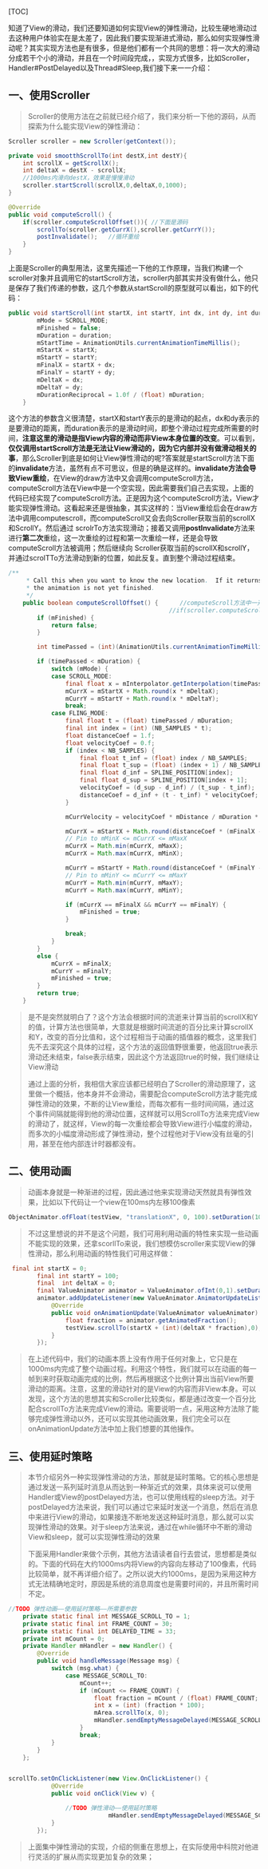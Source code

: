 [TOC]

知道了View的滑动，我们还要知道如何实现View的弹性滑动，比较生硬地滑动过去这种用户体验实在是太差了，因此我们要实现渐进式滑动，那么如何实现弹性滑动呢？其实实现方法也是有很多，但是他们都有一个共同的思想：将一次大的滑动分成若干个小的滑动，并且在一个时间段完成，，实现方式很多，比如Scroller，Handler#PostDelayed以及Thread#Sleep,我们接下来一一介绍：



## 一、使用Scroller

>  Scroller的使用方法在之前就已经介绍了，我们来分析一下他的源码，从而探索为什么能实现View的弹性滑动：

```java
Scroller scroller = new Scroller(getContext());

private void smootthScrollTo(int destX,int destY){
    int scrollX = getScrollX();
    int deltaX = destX - scrollX;
    //1000ms内滑向destX，效果是慢慢滑动
    scroller.startScroll(scrollX,0,deltaX,0,1000);
}

@Override
public void computeScroll() {
    if(scroller.computeScrollOffset()){	//下面是源码
        scrollTo(scroller.getCurrX(),scroller.getCurrY());
        postInvalidate();	//循环重绘
    }
}
```
上面是Scroller的典型用法，这里先描述一下他的工作原理，当我们构建一个scroller对象并且调用它的startScroll方法，scroller内部其实并没有做什么，他只是保存了我们传递的参数，这几个参数从startScroll的原型就可以看出，如下的代码：

```java
public void startScroll(int startX, int startY, int dx, int dy, int duration) {
        mMode = SCROLL_MODE;
        mFinished = false;
        mDuration = duration;
        mStartTime = AnimationUtils.currentAnimationTimeMillis();
        mStartX = startX;
        mStartY = startY;
        mFinalX = startX + dx;
        mFinalY = startY + dy;
        mDeltaX = dx;
        mDeltaY = dy;
        mDurationReciprocal = 1.0f / (float) mDuration; 	
    }
```

这个方法的参数含义很清楚，startX和startY表示的是滑动的起点，dx和dy表示的是要滑动的距离，而duration表示的是滑动时间，即整个滑动过程完成所需要的时间，**注意这里的滑动是指View内容的滑动而非View本身位置的改变**。可以看到，**仅仅调用startScroll方法是无法让View滑动的，因为它内部并没有做滑动相关的事**，那么Scroller到底是如何让View弹性滑动的呢?答案就是startScroll方法下面的**invalidate**方法，虽然有点不可思议，但是的确是这样的。**invalidate方法会导致View重绘**，在View的draw方法中又会调用computeScroll方法，computeScroll方法在View中是一个空实现，因此需要我们自己去实现，上面的代码已经实现了computeScroll方法。正是因为这个computeScroll方法，View才能实现弹性滑动。这看起来还是很抽象，其实这样的：当View重绘后会在draw方法中调用computescroll，而computeScroll又会去向Scroller获取当前的scrollX 和ScrollY。然后通过 scrolrTo方法实现滑动；接着又调用**postlnvalidate**方法来进行**第二次**重绘，这一次重绘的过程和第一次重绘一样，还是会导致computeScroll方法被调用；然后继续向 
Scroller获取当前的scrollX和scrollY，并通过scrolTTo方法滑动到新的位置，如此反复。直到整个滑动过程结束。

```java
/**
     * Call this when you want to know the new location.  If it returns true,
     * the animation is not yet finished.
     */ 
    public boolean computeScrollOffset() {		//computeScroll方法中一开始				  
        									 //if(scroller.computeScrollOffset())
        if (mFinished) {
            return false;
        }

        int timePassed = (int)(AnimationUtils.currentAnimationTimeMillis() - mStartTime);

        if (timePassed < mDuration) {
            switch (mMode) {
            case SCROLL_MODE:
                final float x = mInterpolator.getInterpolation(timePassed * mDurationReciprocal);
                mCurrX = mStartX + Math.round(x * mDeltaX);
                mCurrY = mStartY + Math.round(x * mDeltaY);
                break;
            case FLING_MODE:
                final float t = (float) timePassed / mDuration;
                final int index = (int) (NB_SAMPLES * t);
                float distanceCoef = 1.f;
                float velocityCoef = 0.f;
                if (index < NB_SAMPLES) {
                    final float t_inf = (float) index / NB_SAMPLES;
                    final float t_sup = (float) (index + 1) / NB_SAMPLES;
                    final float d_inf = SPLINE_POSITION[index];
                    final float d_sup = SPLINE_POSITION[index + 1];
                    velocityCoef = (d_sup - d_inf) / (t_sup - t_inf);
                    distanceCoef = d_inf + (t - t_inf) * velocityCoef;
                }

                mCurrVelocity = velocityCoef * mDistance / mDuration * 1000.0f;

                mCurrX = mStartX + Math.round(distanceCoef * (mFinalX - mStartX));
                // Pin to mMinX <= mCurrX <= mMaxX
                mCurrX = Math.min(mCurrX, mMaxX);
                mCurrX = Math.max(mCurrX, mMinX);

                mCurrY = mStartY + Math.round(distanceCoef * (mFinalY - mStartY));
                // Pin to mMinY <= mCurrY <= mMaxY
                mCurrY = Math.min(mCurrY, mMaxY);
                mCurrY = Math.max(mCurrY, mMinY);

                if (mCurrX == mFinalX && mCurrY == mFinalY) {
                    mFinished = true;
                }

                break;
            }
        }
        else {
            mCurrX = mFinalX;
            mCurrY = mFinalY;
            mFinished = true;
        }
        return true;
    }
```

> 是不是突然就明白了？这个方法会根据时间的流逝来计算当前的scrollX和Y的值，计算方法也很简单，大意就是根据时间流逝的百分比来计算scrollX和Y，改变的百分比值和，这个过程相当于动画的插值器的概念，这里我们先不去深究这个具体的过程，这个方法的返回值野很重要，他返回true表示滑动还未结束，false表示结束，因此这个方法返回true的时候，我们继续让View滑动
>
> 通过上面的分析，我相信大家应该都已经明白了Scroller的滑动原理了，这里做一个概括，他本身并不会滑动，需要配合computeScroll方法才能完成弹性滑动的效果，不断的让View重绘，而每次都有一些时间间隔，通过这个事件间隔就能得到他的滑动位置，这样就可以用ScrollTo方法来完成View的滑动了，就这样，View的每一次重绘都会导致View进行小幅度的滑动，而多次的小幅度滑动形成了弹性滑动，整个过程他对于View没有丝毫的引用，甚至在他内部连计时器都没有。



## 二、使用动画

> 动画本身就是一种渐进的过程，因此通过他来实现滑动天然就具有弹性效果，比如以下代码让一个view在100ms内左移100像素 

```java
ObjectAnimator.ofFloat(testView, "translationX", 0, 100).setDuration(100).start();
```

> 不过这里想说的并不是这个问题，我们可用利用动画的特性来实现一些动画不能实现的效果，还拿scorllTo来说，我们想模仿scroller来实现View的弹性滑动，那么利用动画的特性我们可用这样做：

```java
 final int startX = 0;
        final int startY = 100;
        final  int deltaX = 0;
        final ValueAnimator animator = ValueAnimator.ofInt(0,1).setDuration(1000);
        animator.addUpdateListener(new ValueAnimator.AnimatorUpdateListener() {
            @Override
            public void onAnimationUpdate(ValueAnimator valueAnimator) {
                float fraction = animator.getAnimatedFraction();
                testView.scrollTo(startX + (int)(deltaX * fraction),0);
            }
        });
```

> 在上述代码中，我们的动画本质上没有作用于任何对象上，它只是在1000ms内完成了整个动画过程。利用这个特性，我们就可以在动画的每一帧到来时获取动画完成的比例，然后再根据这个比例计算出当前View所要滑动的距离。注意，这里的滑动针对的是View的内容而非View本身。可以发现，这个方法的思想其实和Scroller比较类似，都是通过改变一个百分比配合scrolITo方法来完成View的滑动。需要说明一点，采用这种方法除了能够完成弹性滑动以外，还可以实现其他动画效果，我们完全可以在onAnimationUpdate方法中加上我们想要的其他操作。



## 三、使用延时策略

> 本节介绍另外一种实现弹性滑动的方法，那就是延时策略。它的核心思想是通过发送一系列延时消息从而达到一种渐近式的效果，具体来说可以使用Handler或View的postDelayed方法，也可以使用线程的sleep方法。对于postDelayed方法来说，我们可以通过它来延时发送一个消息，然后在消息中来进行View的滑动，如果接连不断地发送这种延时消息，那么就可以实现弹性滑动的效果。对于sleep方法来说，通过在while循环中不断的滑动View和sleep，就可以实现弹性滑动的效果
>
> 下面采用Handler来做个示例，其他方法请读者自行去尝试，思想都是类似的。下面的代码在大约1000ms内将View的内容向左移动了100像素，代码比较简单，就不再详细介绍了。之所以说大约1000ms，是因为采用这种方式无法精确地定时，原因是系统的消息周度也是需要时间的，并且所需时间不定。

```java
//TODO 弹性动画——使用延时策略——所需要参数
    private static final int MESSAGE_SCROLL_TO = 1;
    private static final int FRAME_COUNT = 30;
    private static final int DELAYED_TIME = 33;
    private int mCount = 0;
    private Handler mHandler = new Handler() {
        @Override
        public void handleMessage(Message msg) {
            switch (msg.what) {
                case MESSAGE_SCROLL_TO:
                    mCount++;
                    if (mCount <= FRAME_COUNT) {
                        float fraction = mCount / (float) FRAME_COUNT;
                        int x = (int) (fraction * 100);
                        mArea.scrollTo(x, 0);
                        mHandler.sendEmptyMessageDelayed(MESSAGE_SCROLL_TO, DELAYED_TIME);
                    }
                    break;
            }
        }
    };


scrollTo.setOnClickListener(new View.OnClickListener() {
            @Override
            public void onClick(View v) {

                //TODO 弹性滑动——使用延时策略
                            mHandler.sendEmptyMessageDelayed(MESSAGE_SCROLL_TO, DELAYED_TIME);
            }
        });
```

> 上面集中弹性滑动的实现，介绍的侧重在思想上，在实际使用中科院对他进行灵活的扩展从而实现更加复杂的效果； 